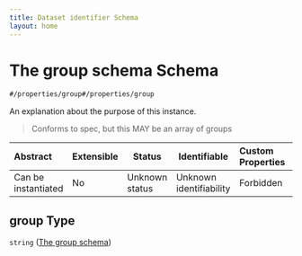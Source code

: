 ```yaml
---
title: Dataset identifier Schema
layout: home
---
```

# The group schema Schema

```txt
#/properties/group#/properties/group
```

An explanation about the purpose of this instance.


> Conforms to spec, but this MAY be an array of groups
>

| Abstract            | Extensible | Status         | Identifiable            | Custom Properties | Additional Properties | Access Restrictions | Defined In                                                                    |
| :------------------ | ---------- | -------------- | ----------------------- | :---------------- | --------------------- | ------------------- | ----------------------------------------------------------------------------- |
| Can be instantiated | No         | Unknown status | Unknown identifiability | Forbidden         | Allowed               | none                | [dataset.schema.json\*](../schema/dataset.schema.json "open original schema") |

## group Type

`string` ([The group schema](dataset-properties-the-group-schema.md))

